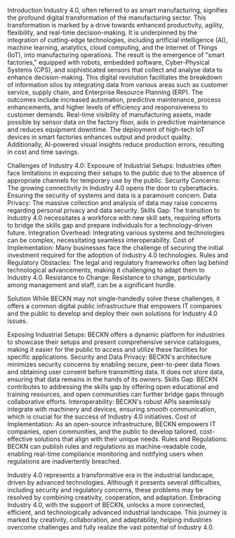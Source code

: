 Introduction
Industry 4.0, often referred to as smart manufacturing, signifies the profound digital transformation of the manufacturing sector. This transformation is marked by a drive towards enhanced productivity, agility, flexibility, and real-time decision-making. It is underpinned by the integration of cutting-edge technologies, including artificial intelligence (AI), machine learning, analytics, cloud computing, and the Internet of Things (IoT), into manufacturing operations. The result is the emergence of "smart factories," equipped with robots, embedded software, Cyber-Physical Systems (CPS), and sophisticated sensors that collect and analyse data to enhance decision-making.
This digital revolution facilitates the breakdown of information silos by integrating data from various areas such as customer service, supply chain, and Enterprise Resource Planning (ERP). The outcomes include increased automation, predictive maintenance, process enhancements, and higher levels of efficiency and responsiveness to customer demands. Real-time visibility of manufacturing assets, made possible by sensor data on the factory floor, aids in predictive maintenance and reduces equipment downtime. The deployment of high-tech IoT devices in smart factories enhances output and product quality. Additionally, AI-powered visual insights reduce production errors, resulting in cost and time savings.


Challenges of Industry 4.0:
Exposure of Industrial Setups: Industries often face limitations in exposing their setups to the public due to the absence of appropriate channels for temporary use by the public.
Security Concerns: The growing connectivity in Industry 4.0 opens the door to cyberattacks. Ensuring the security of systems and data is a paramount concern.
Data Privacy: The massive collection and analysis of data may raise concerns regarding personal privacy and data security.
Skills Gap: The transition to Industry 4.0 necessitates a workforce with new skill sets, requiring efforts to bridge the skills gap and prepare individuals for a technology-driven future.
Integration Overhead: Integrating various systems and technologies can be complex, necessitating seamless interoperability.
Cost of Implementation: Many businesses face the challenge of securing the initial investment required for the adoption of Industry 4.0 technologies.
Rules and Regulatory Obstacles: The legal and regulatory frameworks often lag behind technological advancements, making it challenging to adapt them to Industry 4.0.
Resistance to Change: Resistance to change, particularly among management and staff, can be a significant hurdle.

Solution
While BECKN may not single-handedly solve these challenges, it offers a common digital public infrastructure that empowers IT companies and the public to develop and deploy their own solutions for Industry 4.0 issues.

Exposing Industrial Setups: BECKN offers a dynamic platform for industries to showcase their setups and present comprehensive service catalogues, making it easier for the public to access and utilize these facilities for specific applications.
Security and Data Privacy: BECKN's architecture minimizes security concerns by enabling secure, peer-to-peer data flows and obtaining user consent before transmitting data. It does not store data, ensuring that data remains in the hands of its owners.
Skills Gap: BECKN contributes to addressing the skills gap by offering open educational and training resources, and open communities can further bridge gaps through collaborative efforts.
Interoperability: BECKN's robust APIs seamlessly integrate with machinery and devices, ensuring smooth communication, which is crucial for the success of Industry 4.0 initiatives.
Cost of Implementation: As an open-source infrastructure, BECKN empowers IT companies, open communities, and the public to develop tailored, cost-effective solutions that align with their unique needs.
Rules and Regulations: BECKN can publish rules and regulations as machine-readable code, enabling real-time compliance monitoring and notifying users when regulations are inadvertently breached.

Industry 4.0 represents a transformative era in the industrial landscape, driven by advanced technologies. Although it presents several difficulties, including security and regulatory concerns, these problems may be resolved by combining creativity, cooperation, and adaptation. Embracing Industry 4.0, with the support of BECKN, unlocks a more connected, efficient, and technologically advanced industrial landscape. This journey is marked by creativity, collaboration, and adaptability, helping industries overcome challenges and fully realize the vast potential of Industry 4.0.
